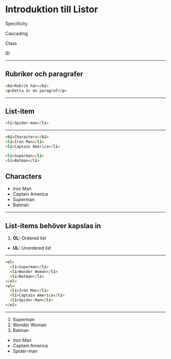 # Introduktion till Listor

Specificity

Cascading

Class

ID

---

## Rubriker och paragrafer

```html
<h1>Rubrik här</h1>
<p>Detta är en paragraf</p>
```

---

## List-item

```html
<li>Spider-man</li>
```

---

```html
<h2>Characters</h2>
<li>Iron Man</li>
<li>Captain America</li>

<li>Superman</li>
<li>Batman</li>
```

## Characters

- Iron Man
- Captain America
- Superman
- Batman

---

## List-items behöver kapslas in

1. **OL:** Ordered list

- **UL:** Unordered list

---

```html
<ol>
  <li>Superman</li>
  <li>Wonder Woman</li>
  <li>Batman</li>
</ol>
<ul>
  <li>Iron Man</li>
  <li>Captain America</li>
  <li>Spider-Man</li>
</ul>
```

---

1. Superman
2. Wonder Woman
3. Batman

- Iron Man
- Captain America
- Spider-man
